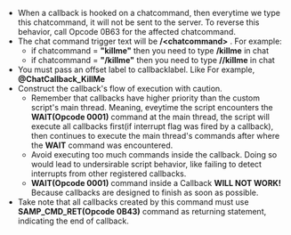 * When a callback is hooked on a chatcommand, then everytime we type this chatcommand, it will not be sent to the server. To reverse this behavior, call Opcode 0B63 for the affected chatcommand.
* The chat command trigger text will be **/\<chatcommand\>** . For example:
  * if chatcommand = **"killme"** then you need to type **/killme** in chat
  * if chatcommand = **"/killme"** then you need to type **//killme** in chat
* You must pass an offset label to callbacklabel. Like For example, **@ChatCallback_KillMe**
* Construct the callback's flow of execution with caution.
  * Remember that callbacks have higher priority than the custom script's main thread. Meaning, eveytime the script encounters the **WAIT(Opcode 0001)** command at the main thread, the script will execute all callbacks first(if interrupt flag was fired by a callback), then continues to execute the main thread's commands after where the **WAIT** command was encountered.
  * Avoid executing too much commands inside the callback. Doing so would lead to undersirable script behavior, like failing to detect interrupts from other registered callbacks.
  * **WAIT(Opcode 0001)** command inside a Callback **WILL NOT WORK!** Because callbacks are designed to finish as soon as possible.
* Take note that all callbacks created by this command must use **SAMP_CMD_RET(Opcode 0B43)** command as returning statement, indicating the end of callback.